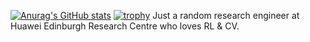 [![Anurag's GitHub stats](https://github-readme-stats.vercel.app/api?username=Trenza1ore&show=reviews,prs_merged,prs_merged_percentage)](https://github.com/anuraghazra/github-readme-stats)
[![trophy](https://github-profile-trophy.vercel.app/?username=Trenza1ore&theme=gitdimmed&column=3)](https://github.com/ryo-ma/github-profile-trophy)
Just a random research engineer at Huawei Edinburgh Research Centre who loves RL & CV.
<!--
**Trenza1ore/Trenza1ore** is a ✨ _special_ ✨ repository because its `README.md` (this file) appears on your GitHub profile.

Here are some ideas to get you started:

- 🔭 I’m currently working on ...
- 🌱 I’m currently learning ...
- 👯 I’m looking to collaborate on ...
- 🤔 I’m looking for help with ...
- 💬 Ask me about ...
- 📫 How to reach me: ...
- 😄 Pronouns: ...
- ⚡ Fun fact: ...
-->
